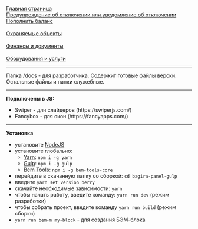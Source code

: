 <a href="https://brekot.github.io/bagira-panel-gulp/">Главная страница</a><br>
<a href="https://brekot.github.io/bagira-panel-gulp/index-warning.html">Предупреждение об отключении или уведомление об отключении</a><br>
<a href="https://brekot.github.io/bagira-panel-gulp/balance.html">Пополнить баланс</a><br>
<br>
<a href="https://brekot.github.io/bagira-panel-gulp/objects.html">Охраняемые объекты</a><br>
<br>
<a href="https://brekot.github.io/bagira-panel-gulp/finance-documents.html">Финансы и документы</a><br>
<br>
<a href="https://brekot.github.io/bagira-panel-gulp/equipment.html">Оборудования и услуги</a><br>

<hr>

Папка /docs - для разработчика. Содержит готовые файлы верски. Остальные файлы и папки служебные.

<hr>

<b>Подключены в JS:</b><br>
<ul>
    <li>Swiper - для слайдеров (https://swiperjs.com/)</li>
    <li>Fancybox - для окон (https://fancyapps.com/)</li>
</ul>

<hr>

<b>Установка</b><br>
* установите [NodeJS](https://nodejs.org/en/)
* установите глобально:
    * [Yarn](https://yarnpkg.com/getting-started): ```npm i -g yarn```
    * [Gulp](https://gulpjs.com/): ```npm i -g gulp```
    * [Bem Tools](https://www.npmjs.com/package/bem-tools-core): ```npm i -g bem-tools-core```
* перейдите в скачанную папку со сборкой: ```cd bagira-panel-gulp```
* введите ```yarn set version berry```
* скачайте необходимые зависимости: ```yarn```
* чтобы начать работу, введите команду: ```yarn run dev``` (режим разработки)
* чтобы собрать проект, введите команду ```yarn run build``` (режим сборки)
* ```yarn run bem-m my-block``` - для создания БЭМ-блока